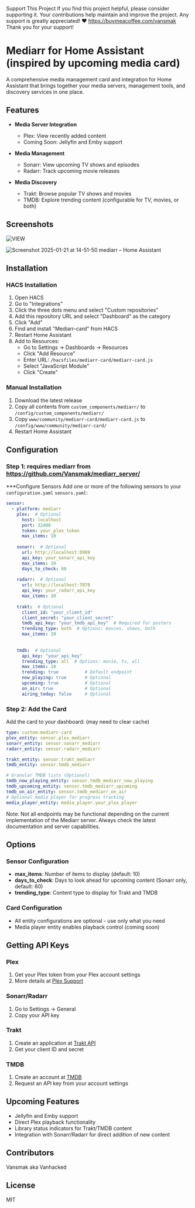 Support This Project If you find this project helpful, please consider supporting it. Your contributions help maintain and improve the project. Any support is greatly appreciated! ❤️ https://buymeacoffee.com/vansmak Thank you for your support!


# Mediarr for Home Assistant (inspired by upcoming media card)

A comprehensive media management card and integration for Home Assistant that brings together your media servers, management tools, and discovery services in one place.

## Features

- **Media Server Integration**
  - Plex: View recently added content
  - Coming Soon: Jellyfin and Emby support

- **Media Management**
  - Sonarr: View upcoming TV shows and episodes
  - Radarr: Track upcoming movie releases

- **Media Discovery**
  - Trakt: Browse popular TV shows and movies
  - TMDB: Explore trending content (configurable for TV, movies, or both)

## Screenshots


![VIEW](https://github.com/user-attachments/assets/e5eda74d-e50b-4dde-9985-45282dc99a51)


![Screenshot 2025-01-21 at 14-51-50 mediarr – Home Assistant](https://github.com/user-attachments/assets/4c73b44a-680a-42ea-8d2b-0d96806fb1c6)

## Installation

### HACS Installation
1. Open HACS
2. Go to "Integrations"
3. Click the three dots menu and select "Custom repositories"
4. Add this repository URL and select "Dashboard" as the category
5. Click "Add"
6. Find and install "Mediarr-card" from HACS
7. Restart Home Assistant
8. Add to Resources:
   - Go to Settings -> Dashboards -> Resources
   - Click "Add Resource"
   - Enter URL: `/hacsfiles/mediarr-card/mediarr-card.js`
   - Select "JavaScript Module"
   - Click "Create"


### Manual Installation
1. Download the latest release
2. Copy all contents from `custom_components/mediarr/` to `/config/custom_components/mediarr/`
3. Copy `www/community/mediarr-card/mediarr-card.js` to `/config/www/community/mediarr-card/`
4. Restart Home Assistant

## Configuration

### Step 1: requires mediarr from https://github.com/Vansmak/mediarr_server/
***Configure Sensors
Add one or more of the following sensors to your `configuration.yaml` `sensors.yaml`:

```yaml
sensor:
  - platform: mediarr
    plex:  # Optional
      host: localhost
      port: 32400
      token: your_plex_token
      max_items: 10
    
    sonarr:  # Optional
      url: http://localhost:8989
      api_key: your_sonarr_api_key
      max_items: 10
      days_to_check: 60
    
    radarr:  # Optional
      url: http://localhost:7878
      api_key: your_radarr_api_key
      max_items: 10
    
    trakt:  # Optional
      client_id: "your_client_id"
      client_secret: "your_client_secret"
      tmdb_api_key: "your_tmdb_api_key"  # Required for posters
      trending_type: both  # Options: movies, shows, both
      max_items: 10
     
    
    tmdb:  # Optional
      api_key: "your_api_key"
      trending_type: all  # Options: movie, tv, all
      max_items: 10
      trending: true          # Default endpoint
      now_playing: true       # Optional
      upcoming: true          # Optional
      on_air: true            # Optional
      airing_today: false     # Optional
```

   
### Step 2: Add the Card
Add the card to your dashboard:  (may need to clear cache)

```yaml
type: custom:mediarr-card
plex_entity: sensor.plex_mediarr
sonarr_entity: sensor.sonarr_mediarr
radarr_entity: sensor.radarr_mediarr

trakt_entity: sensor.trakt_mediarr
tmdb_entity: sensor.tmdb_mediarr

# Granular TMDB lists (Optional)
tmdb_now_playing_entity: sensor.tmdb_mediarr_now_playing
tmdb_upcoming_entity: sensor.tmdb_mediarr_upcoming
tmdb_on_air_entity: sensor.tmdb_mediarr_on_air
# Optional media player for progress tracking
media_player_entity: media_player.your_plex_player
```
Note: Not all endpoints may be functional depending on the current implementation of the Mediarr server. Always check the latest documentation and server capabilities.
## Options

### Sensor Configuration
- **max_items**: Number of items to display (default: 10)
- **days_to_check**: Days to look ahead for upcoming content (Sonarr only, default: 60)
- **trending_type**: Content type to display for Trakt and TMDB

### Card Configuration
- All entity configurations are optional - use only what you need
- Media player entity enables playback control (coming soon)

## Getting API Keys

### Plex
1. Get your Plex token from your Plex account settings
2. More details at [Plex Support](https://support.plex.tv/articles/204059436-finding-an-authentication-token-x-plex-token/)

### Sonarr/Radarr
1. Go to Settings -> General
2. Copy your API key

### Trakt
1. Create an application at [Trakt API](https://trakt.tv/oauth/applications)
2. Get your client ID and secret

### TMDB
1. Create an account at [TMDB](https://www.themoviedb.org/)
2. Request an API key from your account settings

## Upcoming Features

- Jellyfin and Emby support
- Direct Plex playback functionality
- Library status indicators for Trakt/TMDB content
- Integration with Sonarr/Radarr for direct addition of new content

## Contributors
Vansmak aka Vanhacked

## License
MIT
